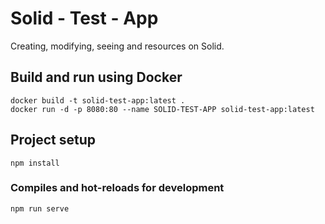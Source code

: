 # Solid - Test - App

Creating, modifying, seeing and resources on Solid. 

## Build and run using Docker
```
docker build -t solid-test-app:latest .
docker run -d -p 8080:80 --name SOLID-TEST-APP solid-test-app:latest
```

## Project setup
```
npm install
```

### Compiles and hot-reloads for development
```
npm run serve
```

